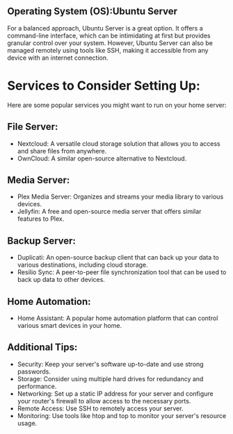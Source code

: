 ##  Operating System (OS):Ubuntu Server

For a balanced approach, Ubuntu Server is a great option. It offers a command-line interface, which can be intimidating at first but provides granular control over your system. However, Ubuntu Server can also be managed remotely using tools like SSH, making it accessible from any device with an internet connection.

# Services to Consider Setting Up:

Here are some popular services you might want to run on your home server:

## File Server:

- Nextcloud: A versatile cloud storage solution that allows you to access and share files from anywhere.
- OwnCloud: A similar open-source alternative to Nextcloud.

## Media Server:

- Plex Media Server: Organizes and streams your media library to various devices.
- Jellyfin: A free and open-source media server that offers similar features to Plex.

## Backup Server:

- Duplicati: An open-source backup client that can back up your data to various destinations, including cloud storage.
- Resilio Sync: A peer-to-peer file synchronization tool that can be used to back up data to other devices.

## Home Automation:

- Home Assistant: A popular home automation platform that can control various smart devices in your home.

## Additional Tips:

- Security: Keep your server's software up-to-date and use strong passwords.
- Storage: Consider using multiple hard drives for redundancy and performance.
- Networking: Set up a static IP address for your server and configure your router's firewall to allow access to the necessary ports.
- Remote Access: Use SSH to remotely access your server.
- Monitoring: Use tools like htop and top to monitor your server's resource usage.
